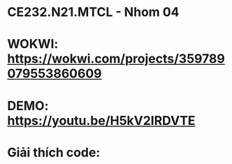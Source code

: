 # CE232.N21.MTCL - Nhom 04

# WOKWI: https://wokwi.com/projects/359789079553860609
# DEMO: https://youtu.be/H5kV2IRDVTE

# Giải thích code:
